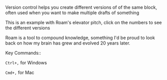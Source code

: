 Version control helps you create different versions of of the same block, often used when you want to make multiple drafts of something

This is an example with Roam's elevator pitch, click on the numbers to see the different versions

Roam is a tool to compound knowledge, something I'd be proud to look back on how my brain has grew and evolved 20 years later.

Key Commands::

`Ctrl+,` for Windows

`Cmd+,` for Mac

